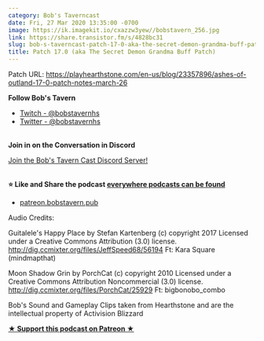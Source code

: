 ```yaml
---
category: Bob's Taverncast
date: Fri, 27 Mar 2020 13:35:00 -0700
image: https://ik.imagekit.io/cxazzw3yew//bobstavern_256.jpg
link: https://share.transistor.fm/s/4828bc31
slug: bob-s-taverncast-patch-17-0-aka-the-secret-demon-grandma-buff-patch
title: Patch 17.0 (aka The Secret Demon Grandma Buff Patch)
---
```


<p>Patch URL: <a href="https://playhearthstone.com/en-us/blog/23357896/ashes-of-outland-17-0-patch-notes-march-26">https://playhearthstone.com/en-us/blog/23357896/ashes-of-outland-17-0-patch-notes-march-26</a></p><p><strong>Follow Bob's Tavern</strong></p><ul>
<li><a href="https://twitch.tv/bobstavernhs">Twitch - @bobstavernhs</a></li>
<li><a href="https://twitter.com/bobstavernhs">Twitter - @bobstavernhs</a></li>
</ul><p><strong><br />Join in on the Conversation in Discord</strong></p><p><a href="https://discord.gg/c2rFknG">Join the Bob's Tavern Cast Discord Server!<br /></a><br /></p><p><strong>⭐ Like and Share the podcast </strong><a href="http://bobstavern.pub/subscribe"><strong>everywhere podcasts can be found</strong></a></p><ul><li><a href="http://patreon.bobstavern.pub/">patreon.bobstavern.pub</a></li></ul><p>Audio Credits:</p><p>Guitalele's Happy Place by Stefan Kartenberg (c) copyright 2017 Licensed under a Creative Commons Attribution (3.0) license. <a href="http://dig.ccmixter.org/files/JeffSpeed68/56194">http://dig.ccmixter.org/files/JeffSpeed68/56194</a> Ft: Kara Square (mindmapthat)</p><p>Moon Shadow Grin by PorchCat (c) copyright 2010 Licensed under a Creative Commons Attribution Noncommercial (3.0) license. <a href="http://dig.ccmixter.org/files/PorchCat/25929">http://dig.ccmixter.org/files/PorchCat/25929</a> Ft: bigbonobo_combo</p><p>Bob's Sound and Gameplay Clips taken from Hearthstone and are the intellectual property of Activision Blizzard</p><p><strong><a href="http://patreon.bobstavern.pub" rel="payment" title="★ Support this podcast on Patreon ★">★ Support this podcast on Patreon ★</a></strong></p>